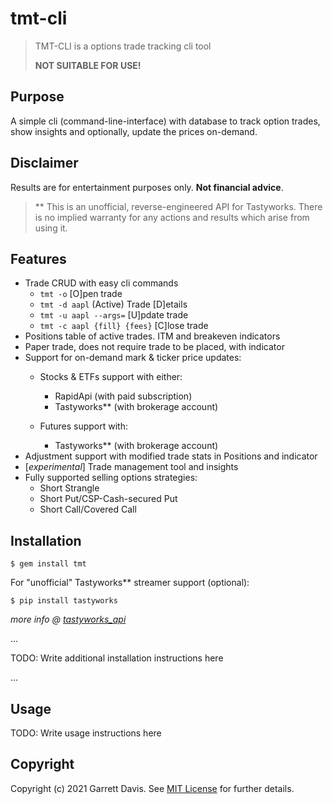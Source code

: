 # tmt-cli

> TMT-CLI is a options trade tracking cli tool
>
> **NOT SUITABLE FOR USE!**

## Purpose
A simple cli (command-line-interface) with database to track option trades, show insights and optionally, update the prices on-demand.

## Disclaimer
Results are for entertainment purposes only. **Not financial advice**.

> ** This is an unofficial, reverse-engineered API for Tastyworks. There is no implied warranty for any actions and results which arise from using it.

## Features
* Trade CRUD with easy cli commands
    * `tmt -o` [O]pen trade
    * `tmt -d aapl` (Active) Trade [D]etails
    * `tmt -u aapl --args=` [U]pdate trade
    * `tmt -c aapl {fill} {fees}` [C]lose trade
* Positions table of active trades. ITM and breakeven indicators
* Paper trade, does not require trade to be placed, with indicator
* Support for on-demand mark & ticker price updates:
    * Stocks & ETFs support with either:
        * RapidApi (with paid subscription)
        * Tastyworks** (with brokerage account)

    * Futures support with:
        * Tastyworks** (with brokerage account)
* Adjustment support with modified trade stats in Positions and indicator
* [_experimental_] Trade management tool and insights
* Fully supported selling options strategies:
    * Short Strangle
    * Short Put/CSP-Cash-secured Put
    * Short Call/Covered Call


## Installation


    $ gem install tmt

For "unofficial" Tastyworks** streamer support (optional):


    $ pip install tastyworks
_more info @ [tastyworks_api](https://github.com/boyan-soubachov/tastyworks_api)_

...

TODO: Write additional installation instructions here

...

## Usage

TODO: Write usage instructions here

## Copyright

Copyright (c) 2021 Garrett Davis. See [MIT License](LICENSE.txt) for further details.